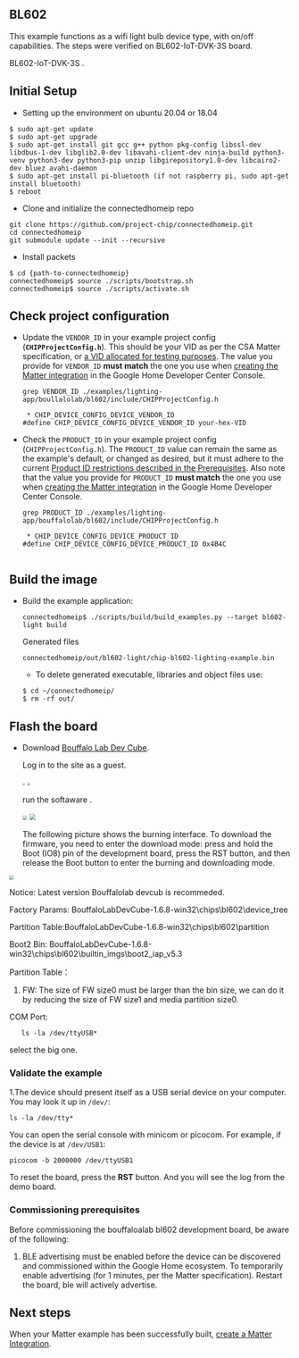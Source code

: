 ## BL602

This example functions as a wifi light bulb device type, with on/off capabilities. The steps were verified on BL602-IoT-DVK-3S board.

BL602-IoT-DVK-3S
<img src="E:\matter\connectedhomeip\examples\platform\bouffalolab\bl602\doc\images\bl602_iot_3S_v2.jpg" style="zoom:25%;" />

## Initial Setup

-   Setting up the environment on ubuntu 20.04 or 18.04

```
$ sudo apt-get update
$ sudo apt-get upgrade
$ sudo apt-get install git gcc g++ python pkg-config libssl-dev libdbus-1-dev libglib2.0-dev libavahi-client-dev ninja-build python3-venv python3-dev python3-pip unzip libgirepository1.0-dev libcairo2-dev bluez avahi-daemon
$ sudo apt-get install pi-bluetooth (if not raspberry pi, sudo apt-get install bluetooth)
$ reboot

```
- Clone and initialize the connectedhomeip repo

```
git clone https://github.com/project-chip/connectedhomeip.git
cd connectedhomeip
git submodule update --init --recursive
```

-   Install packets

```
$ cd {path-to-connectedhomeip}
connectedhomeip$ source ./scripts/bootstrap.sh
connectedhomeip$ source ./scripts/activate.sh

```

## Check project configuration

-   Update the `VENDOR_ID` in your example project config (**`CHIPProjectConfig.h`**). This should be your VID as per the CSA Matter specification, or [a VID allocated for testing purposes](https://developers.home.google.com/home/matter/eap#vendor_id). The value you provide for `VENDOR_ID` **must match** the one you use when [creating the Matter integration](https://developers.home.google.com/matter/eap/vendors/nxp#next_steps) in the Google Home Developer Center Console.

    ```
    grep VENDOR_ID ./examples/lighting-app/boullalolab/bl602/include/CHIPProjectConfig.h
    ```

    ```
     * CHIP_DEVICE_CONFIG_DEVICE_VENDOR_ID
    #define CHIP_DEVICE_CONFIG_DEVICE_VENDOR_ID your-hex-VID
    ```
    
-   Check the `PRODUCT_ID` in your example project config (`CHIPProjectConfig.h`). The `PRODUCT_ID` value can remain the same as the example's default, or changed as desired, but it must adhere to the current [Product ID restrictions described in the Prerequisites](https://developers.home.google.com/home/matter/eap#product_id). Also note that the value you provide for `PRODUCT_ID` **must match** the one you use when [creating the Matter integration](https://developers.home.google.com/matter/eap/vendors/nxp#next_steps) in the Google Home Developer Center Console.

    ```
    grep PRODUCT_ID ./examples/lighting-app/bouffalolab/bl602/include/CHIPProjectConfig.h
    ```

    ```
     * CHIP_DEVICE_CONFIG_DEVICE_PRODUCT_ID
    #define CHIP_DEVICE_CONFIG_DEVICE_PRODUCT_ID 0x4B4C
     
    ```
    
 ## Build the image 
-   Build the example application:

    `connectedhomeip$ ./scripts/build/build_examples.py --target bl602-light build`

    Generated files

    `connectedhomeip/out/bl602-light/chip-bl602-lighting-example.bin`

    -   To delete generated executable, libraries and object files use:

    ```
    $ cd ~/connectedhomeip/
    $ rm -rf out/
    ```

## Flash the board

- Download  [Bouffalo Lab Dev Cube](https://dev.bouffalolab.com/download/).

  Log in to the site as a guest.

  <img src="E:\matter\connectedhomeip\examples\platform\bouffalolab\bl602\doc\images\image-web-login.png" style="zoom:25%;" />

  <img src="E:\matter\connectedhomeip\examples\platform\bouffalolab\bl602\doc\images\dev-cube.png" style="zoom:30%;" />

  

  run the softaware .
  
  <img src="E:\matter\connectedhomeip\examples\platform\bouffalolab\bl602\doc\images\dev-cube-home.png" style="zoom:50%;" />
  
  <img src="E:\matter\connectedhomeip\examples\platform\bouffalolab\bl602\doc\images\2cf1e37d8bbbc14d7fc5c2d12911b621.temp.png" style="zoom:70%;" />
  
  The following picture shows the burning interface. To download the firmware, you need to enter the download mode: press and hold the Boot (IO8) pin of the development board, press the RST button, and then release the Boot button to enter the burning and downloading mode.

<img src="E:\matter\connectedhomeip\examples\platform\bouffalolab\bl602\doc\images\image-dev-cube.png" style="zoom:50%;" />

Notice: Latest version Bouffalolab devcub is recommeded.

Factory Params: BouffaloLabDevCube-1.6.8-win32\chips\bl602\device_tree 

Partition Table:BouffaloLabDevCube-1.6.8-win32\chips\bl602\partition 

Boot2 Bin: BouffaloLabDevCube-1.6.8-win32\chips\bl602\builtin_imgs\boot2_iap_v5.3

Partition Table： 

1. FW: The size of FW size0 must be larger than the bin size, we can do it by reducing the size of FW size1 and media partition size0.

COM Port:

```
   ls -la /dev/ttyUSB*
```

   select the big one.

### Validate the example

   1.The device should present itself as a USB serial device on your computer. You may look it up in `/dev/`:

   ```
   ls -la /dev/tty*
   ```

You can open the serial console with minicom or picocom. For example, if the device is at `/dev/USB1`:

```
picocom -b 2000000 /dev/ttyUSB1
```

To  reset the board, press the **RST** button. And you will see the log from the demo board.

### Commissioning prerequisites

Before commissioning the bouffaloalab bl602 development board, be aware of the following:

1. BLE advertising must be enabled before the device can be discovered and commissioned within the Google Home ecosystem. To temporarily enable advertising (for 1 minutes, per the Matter specification). Restart the board, ble will actively advertise.

## Next steps

When your Matter example has been successfully built, [create a Matter Integration](https://developers.home.google.com/matter/eap/project/create).

